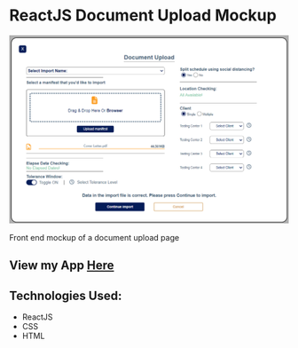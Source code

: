 # ReactJS Document Upload Mockup

<img src=./public/appScreenshot.png>

Front end mockup of a document upload page

## View my App [Here](https://upload-document-example.netlify.app/)


## Technologies Used:
- ReactJS
- CSS
- HTML
